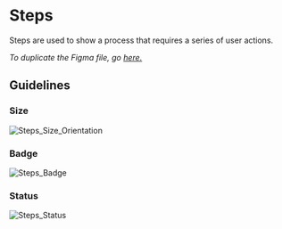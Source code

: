 # Steps

Steps are used to show a process that requires a series of user actions.

*To duplicate the Figma file, go [here.](https://www.figma.com/file/zZi2fYDUjWEMPQJWAt8VWv/Threshold-DS?node-id=834%3A18160)*

## Guidelines

### Size

![Steps_Size_Orientation](https://user-images.githubusercontent.com/57226633/196773283-5108596d-c218-4fa3-8cb1-0bbf3a060723.png)

### Badge

![Steps_Badge](https://user-images.githubusercontent.com/57226633/196773281-916689a9-bcc8-4d89-96e4-6319fcf868ca.png)

### Status

![Steps_Status](https://user-images.githubusercontent.com/57226633/196773284-9d65965b-6f77-430e-885f-57f389b82e1a.png)
